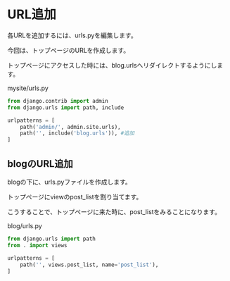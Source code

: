 # URL追加

各URLを追加するには、urls.pyを編集します。

今回は、トップページのURLを作成します。

トップページにアクセスした時には、blog.urlsへリダイレクトするようにします。

mysite/urls.py
```python:mysite/urls.py
from django.contrib import admin
from django.urls import path, include

urlpatterns = [
    path('admin/', admin.site.urls),
    path('', include('blog.urls')), #追加
]
```

## blogのURL追加

blogの下に、urls.pyファイルを作成します。

トップページにviewのpost_listを割り当てます。

こうすることで、トップページに来た時に、post_listをみることになります。

blog/urls.py
```python:blog/urls.py
from django.urls import path
from . import views

urlpatterns = [
    path('', views.post_list, name='post_list'),
]
```

